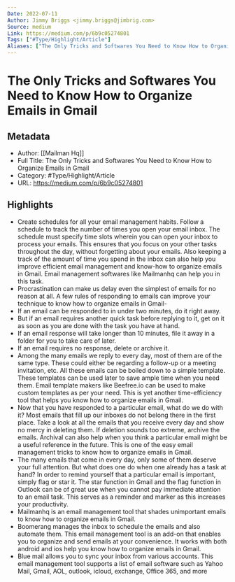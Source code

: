 ```yaml
---
Date: 2022-07-11
Author: Jimmy Briggs <jimmy.briggs@jimbrig.com>
Source: medium
Link: https://medium.com/p/6b9c05274801
Tags: ["#Type/Highlight/Article"]
Aliases: ["The Only Tricks and Softwares You Need to Know How to Organize Emails in Gmail", "The Only Tricks and Softwares You Need to Know How to Organize Emails in Gmail"]
---
```

# The Only Tricks and Softwares You Need to Know How to Organize Emails in Gmail

## Metadata
- Author: [[Mailman Hq]]
- Full Title: The Only Tricks and Softwares You Need to Know How to Organize Emails in Gmail
- Category: #Type/Highlight/Article
- URL: https://medium.com/p/6b9c05274801

## Highlights
- Create schedules for all your email management habits. Follow a schedule to track the number of times you open your email inbox. The schedule must specify time slots wherein you can open your inbox to process your emails. This ensures that you focus on your other tasks throughout the day, without forgetting about your emails. Also keeping a track of the amount of time you spend in the inbox can also help you improve efficient email management and know-how to organize emails in Gmail. Email management softwares like Mailmanhq can help you in this task.
- Procrastination can make us delay even the simplest of emails for no reason at all. A few rules of responding to emails can improve your technique to know how to organize emails in Gmail-
- If an email can be responded to in under two minutes, do it right away.
- But if an email requires another quick task before replying to it, get on it as soon as you are done with the task you have at hand.
- If an email response will take longer than 10 minutes, file it away in a folder for you to take care of later.
- If an email requires no response, delete or archive it.
- Among the many emails we reply to every day, most of them are of the same type. These could either be regarding a follow-up or a meeting invitation, etc. All these emails can be boiled down to a simple template. These templates can be used later to save ample time when you need them. Email template makers like Beefree.io can be used to make custom templates as per your need. This is yet another time-efficiency tool that helps you know how to organize emails in Gmail.
- Now that you have responded to a particular email, what do we do with it? Most emails that fill up our inboxes do not belong there in the first place. Take a look at all the emails that you receive every day and show no mercy in deleting them. If deletion sounds too extreme, archive the emails. Archival can also help when you think a particular email might be a useful reference in the future. This is one of the easy email management tricks to know how to organize emails in Gmail.
- The many emails that come in every day, only some of them deserve your full attention. But what does one do when one already has a task at hand? In order to remind yourself that a particular email is important, simply flag or star it. The star function in Gmail and the flag function in Outlook can be of great use when you cannot pay immediate attention to an email task. This serves as a reminder and marker as this increases your productivity.
- Mailmanhq is an email management tool that shades unimportant emails to know how to organize emails in Gmail.
- Boomerang manages the inbox to schedule the emails and also automate them. This email management tool is an add-on that enables you to organize and send emails at your convenience. It works with both android and ios help you know how to organize emails in Gmail.
- Blue mail allows you to sync your inbox from various accounts. This email management tool supports a list of email software such as Yahoo Mail, Gmail, AOL, outlook, icloud, exchange, Office 365, and more
